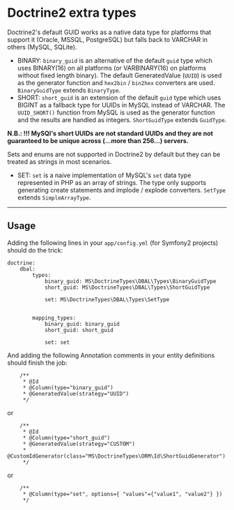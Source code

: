 Doctrine2 extra types
==============================================================================

Doctrine2's default GUID works as a native data type for platforms that support it (Oracle, MSSQL, PostgreSQL) but falls back to VARCHAR in others (MySQL, SQLite).

* BINARY: `binary_guid` is an alternative of the default `guid` type which uses BINARY(16) on all platforms (or VARBINARY(16) on platforms without fixed length binary). The default GeneratedValue (`UUID`) is used as the generator function and `hex2bin` / `bin2hex` converters are used. `BinaryGuidType` extends `BinaryType`.
* SHORT: `short_guid` is an extension of the default `guid` type which uses BIGINT as a fallback type for UUIDs in MySQL instead of VARCHAR. The `UUID_SHORT()` function from MySQL is used as the generator function and the results are handled as integers. `ShortGuidType` extends `GuidType`.

**N.B.: !!! MySQl's short UUIDs are not standard UUIDs and they are not guaranteed to be unique across (...more than 256...) servers.**

Sets and enums are not supported in Doctrine2 by default but they can be treated as strings in most scenarios.

* SET: `set` is a naive implementation of MySQL's `set` data type represented in PHP as an array of strings. The type only supports generating create statements and implode / explode converters. `SetType` extends `SimpleArrayType`.

------------------------------------------------------------------------------

Usage
------------------------------------------------------------------------------

Adding the following lines in your `app/config.yml` (for Symfony2 projects) should do the trick:

```
doctrine:
    dbal:
        types:
            binary_guid: MS\DoctrineTypes\DBAL\Types\BinaryGuidType
            short_guid: MS\DoctrineTypes\DBAL\Types\ShortGuidType

            set: MS\DoctrineTypes\DBAL\Types\SetType


        mapping_types:
            binary_guid: binary_guid
            short_guid: short_guid

            set: set
```

And adding the following Annotation comments in your entity definitions should finish the job:

```
    /**
     * @Id
     * @Column(type="binary_guid")
     * @GeneratedValue(strategy="UUID")
     */
```

or

```
    /**
     * @Id
     * @Column(type="short_guid")
     * @GeneratedValue(strategy="CUSTOM")
     * @CustomIdGenerator(class="MS\DoctrineTypes\ORM\Id\ShortGuidGenerator")
     */
```

or

```
    /**
     * @Column(type="set", options={ "values"={"value1", "value2"} })
     */
```
